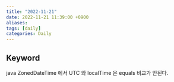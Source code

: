 ```yaml
---
title: "2022-11-21"
date: 2022-11-21 11:39:00 +0900
aliases: 
tags: [daily]
categories: Daily
---
```


## Keyword

java ZonedDateTime 에서 UTC 와 localTime 은 equals 비교가 안된다.